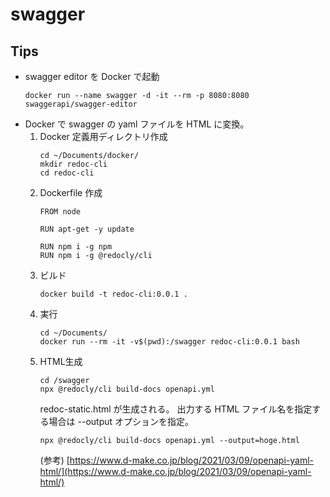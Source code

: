 # swagger


## Tips

* swagger editor を Docker で起動  
  ```
  docker run --name swagger -d -it --rm -p 8080:8080 swaggerapi/swagger-editor
  ```
* Docker で swagger の yaml ファイルを HTML に変換。  
  1. Docker 定義用ディレクトリ作成  
     ```
     cd ~/Documents/docker/
     mkdir redoc-cli
     cd redoc-cli
     ```
  1. Dockerfile 作成  
     ```
     FROM node

     RUN apt-get -y update

     RUN npm i -g npm
     RUN npm i -g @redocly/cli
     ```
  1. ビルド  
     ```
     docker build -t redoc-cli:0.0.1 .
     ```
  1. 実行  
     ```
     cd ~/Documents/
     docker run --rm -it -v$(pwd):/swagger redoc-cli:0.0.1 bash
     ```
  1. HTML生成  
     ```
     cd /swagger
     npx @redocly/cli build-docs openapi.yml
     ```  
     redoc-static.html が生成される。
     出力する HTML ファイル名を指定する場合は --output オプションを指定。
     ```
     npx @redocly/cli build-docs openapi.yml --output=hoge.html
     ```  
     (参考) [https://www.d-make.co.jp/blog/2021/03/09/openapi-yaml-html/](https://www.d-make.co.jp/blog/2021/03/09/openapi-yaml-html/)
